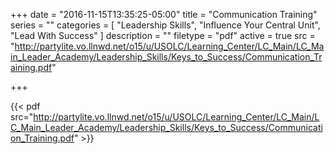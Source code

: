 +++
date = "2016-11-15T13:35:25-05:00"
title = "Communication Training"
series = ""
categories = [
  "Leadership Skills",
  "Influence Your Central Unit",
  "Lead With Success"
]
description = ""
filetype = "pdf"
active = true
src = "http://partylite.vo.llnwd.net/o15/u/USOLC/Learning_Center/LC_Main/LC_Main_Leader_Academy/Leadership_Skills/Keys_to_Success/Communication_Training.pdf"

+++

{{< pdf src="http://partylite.vo.llnwd.net/o15/u/USOLC/Learning_Center/LC_Main/LC_Main_Leader_Academy/Leadership_Skills/Keys_to_Success/Communication_Training.pdf" >}}
